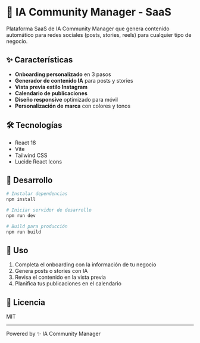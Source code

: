 # 🚀 IA Community Manager - SaaS

Plataforma SaaS de IA Community Manager que genera contenido automático para redes sociales (posts, stories, reels) para cualquier tipo de negocio.

## ✨ Características

- **Onboarding personalizado** en 3 pasos
- **Generador de contenido IA** para posts y stories
- **Vista previa estilo Instagram**
- **Calendario de publicaciones**
- **Diseño responsive** optimizado para móvil
- **Personalización de marca** con colores y tonos

## 🛠️ Tecnologías

- React 18
- Vite
- Tailwind CSS
- Lucide React Icons

## 🚀 Desarrollo

```bash
# Instalar dependencias
npm install

# Iniciar servidor de desarrollo
npm run dev

# Build para producción
npm run build
```

## 📱 Uso

1. Completa el onboarding con la información de tu negocio
2. Genera posts o stories con IA
3. Revisa el contenido en la vista previa
4. Planifica tus publicaciones en el calendario

## 📄 Licencia

MIT

---

Powered by ✨ IA Community Manager
